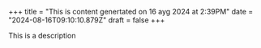 +++
title = "This is content genertated on 16 ayg 2024 at 2:39PM"
date = "2024-08-16T09:10:10.879Z"
draft = false
+++

  This is a description
        